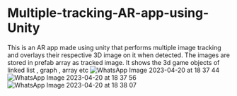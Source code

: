 # Multiple-tracking-AR-app-using-Unity
This is an AR app made using unity that performs multiple image tracking and overlays their respective 3D image on it when detected. The images are stored in prefab array as tracked image. It shows the 3d game objects of linked list , graph , array etc
![WhatsApp Image 2023-04-20 at 18 37 44](https://user-images.githubusercontent.com/98538556/234249916-836c4748-7060-4a39-9ea1-924d5f69635c.jpg)
![WhatsApp Image 2023-04-20 at 18 37 56](https://user-images.githubusercontent.com/98538556/234250548-1b0eb556-12a7-44e3-8b76-fc3b6b20d794.jpg)
![WhatsApp Image 2023-04-20 at 18 38 07](https://user-images.githubusercontent.com/98538556/234250590-a547d659-cf7e-438b-bfce-e4c94dc563db.jpg)


